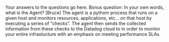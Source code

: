 Your answers to the questions go here.
Bonus question: In your own words, what is the Agent?  [Bruce] The agent is a pythom process that runs on a given host and monitors resources, applications, etc... on that host by executing a series of "checks".  The agent then sends the collected information from these checks to the Datadog cloud to in order to monitor your entire infrastucture with an emphasis on meeting performance SLAs.
